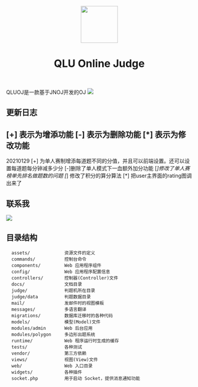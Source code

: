 <p align="center">
    <a href="https://www.jnoj.org" target="_blank">
        <img src="docs/favicon.ico" height="100px">
    </a>
    <h1 align="center">QLU Online Judge</h1>
    <br>
</p>

QLUOJ是一款基于JNOJ开发的OJ 
![](https://s3.ax1x.com/2021/01/29/yizTbR.md.png)

更新日志
----------
[+] 表示为增添功能 
[-] 表示为删除功能 
[*] 表示为修改功能 
----------
20210129
[+] 为单人赛制增添每道题不同的分值，并且可以前端设置。还可以设置每道题每分钟减多少分
[-]删除了单人模式下一血额外加分功能
[*]修改了单人赛榜单先排名做题数的问题 
[*] 修改了积分的算分算法
[*] 把user主界面的rating图调出来了

联系我
----------
![](https://s3.ax1x.com/2021/01/29/yizJHI.png)


目录结构
----------

      assets/             资源文件的定义
      commands/           控制台命令
      components/         Web 应用程序组件
      config/             Web 应用程序配置信息
      controllers/        控制器(Controller)文件
      docs/               文档目录
      judge/              判题机所在目录
      judge/data          判题数据目录
      mail/               发邮件时的视图模板
      messages/           多语言翻译
      migrations/         数据库迁移时的各种代码
      models/             模型(Model)文件
      modules/admin       Web 后台应用
      modules/polygon     多边形出题系统
      runtime/            Web 程序运行时生成的缓存
      tests/              各种测试
      vendor/             第三方依赖
      views/              视图(View)文件
      web/                Web 入口目录
      widgets/            各种插件
      socket.php          用于启动 Socket，提供消息通知功能
